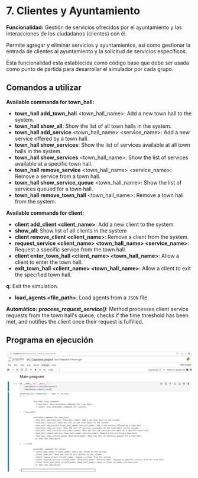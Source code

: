 # 7. **Clientes y Ayuntamiento**

**Funcionalidad:** Gestión de servicios ofrecidos por el ayuntamiento y las interacciones de los ciudadanos (clientes) con él. 

Permite agregar y eliminar servicios y ayuntamientos, así como gestionar la entrada de clientes al ayuntamiento y la solicitud de servicios específicos. 

Esta funcionalidad esta establecida como código base que debe ser usada como punto de partida para desarrollar el simulador por cada grupo.

## Comandos a utilizar

**Available commands for town_hall:**

- **town_hall add_town_hall** <town_hall_name>: Add a new town hall to the system.
- **town_hall show_all**: Show the list of all town halls in the system.
- **town_hall add_service** <town_hall_name> <service_name>: Add a new service offered by a town hall.
- **town_hall show_services**: Show the list of services available at all town halls in the system.
- **town_hall show_services** <town_hall_name>: Show the list of services available at a specific town hall.
- **town_hall remove_service** <town_hall_name> <service_name>: Remove a service from a town hall.
- **town_hall show_service_queue** <town_hall_name>: Show the list of services queued for a town hall.
- **town_hall remove_town_hall** <town_hall_name>: Remove a town hall from the system.

**Available commands for client:**  

- **client add_client <client_name>**: Add a new client to the system.
-  **show_all**: Show list of all clients in the system              
- **client remove_client <client_name>**: Remove a client from the system.
- **request_service <client_name> <town_hall_name> <service_name>**: Request a specific service from the town hall.
- **client enter_town_hall <client_name> <town_hall_name>**: Allow a client to enter the town hall.
- **exit_town_hall <client_name> <town_hall_name>**: Allow a client to exit the specified town hall.

**q**: Exit the simulation.

- **load_agents <file_path>**:  Load agents from a `JSON` file.

**Automático:** ***process_request_service()***: Method processes client service requests from the town hall's queue, checks if the time threshold has been met, and notifies the client once their request is fulfilled.

## Programa en ejecución

![](img/02.png)

